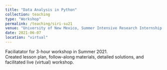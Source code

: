 ```yaml
---
title: "Data Analysis in Python"
collection: teaching
type: "Workshop"
permalink: /teaching/siri-su21
venue: "University of New Mexico, Summer Intensive Research Internship in Cyber-Physical Systems"
date: 2021-06-07
location: "virtual"
---
```


Faciliatator for 3-hour workshop in Summer 2021.  
Created lesson plan, follow-along materials, detailed solutions, and facilitated live (virtual) workshop.

